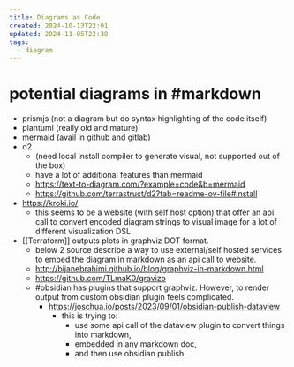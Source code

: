 ```yaml
---
title: Diagrams as Code
created: 2024-10-13T22:01
updated: 2024-11-05T22:38
tags:
  - diagram
---
```


# potential diagrams in #markdown 
- prismjs (not a diagram but do syntax highlighting of the code itself)
- plantuml (really old and mature)
- mermaid (avail in github and gitlab)
- d2 
	- (need local install compiler to generate visual, not supported out of the box)
	- have a lot of additional features than mermaid
	- https://text-to-diagram.com/?example=code&b=mermaid
	- https://github.com/terrastruct/d2?tab=readme-ov-file#install
- https://kroki.io/
  - this seems to be a website (with self host option) that offer an api call to convert encoded diagram strings to visual image for a lot of different visualization DSL
- [[Terraform]] outputs plots in graphviz DOT format.
  - below 2 source describe a way to use external/self hosted services to embed the diagram in markdown as an api call to website. 
  - http://bijanebrahimi.github.io/blog/graphviz-in-markdown.html
  - https://github.com/TLmaK0/gravizo
  - #obsidian has plugins that support graphviz. However, to render output from custom obsidian plugin feels complicated. 
    - https://joschua.io/posts/2023/09/01/obsidian-publish-dataview
      - this is trying to:
        - use some api call of the dataview plugin to convert things into markdown, 
        - embedded in any markdown doc, 
        - and then use obsidian publish.
